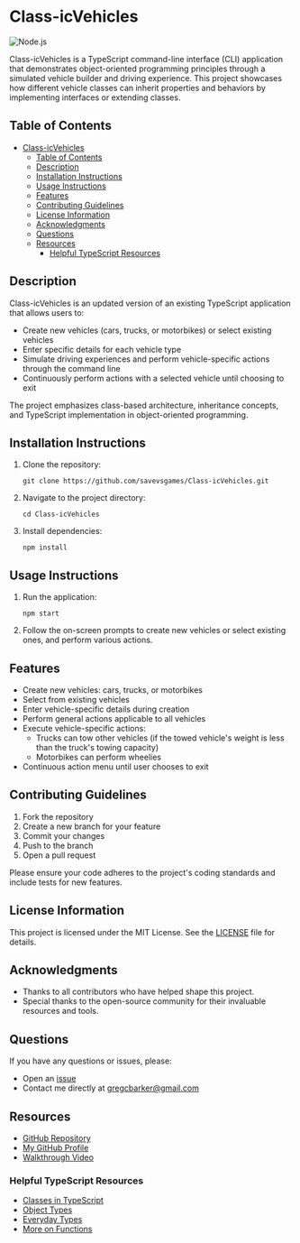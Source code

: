 # Class-icVehicles

![Node.js](https://img.shields.io/badge/Node.js-339933?style=for-the-badge&logo=nodedotjs&logoColor=white)

Class-icVehicles is a TypeScript command-line interface (CLI) application that demonstrates object-oriented programming principles through a simulated vehicle builder and driving experience. This project showcases how different vehicle classes can inherit properties and behaviors by implementing interfaces or extending classes.

## Table of Contents

- [Class-icVehicles](#class-icvehicles)
  - [Table of Contents](#table-of-contents)
  - [Description](#description)
  - [Installation Instructions](#installation-instructions)
  - [Usage Instructions](#usage-instructions)
  - [Features](#features)
  - [Contributing Guidelines](#contributing-guidelines)
  - [License Information](#license-information)
  - [Acknowledgments](#acknowledgments)
  - [Questions](#questions)
  - [Resources](#resources)
    - [Helpful TypeScript Resources](#helpful-typescript-resources)

## Description

Class-icVehicles is an updated version of an existing TypeScript application that allows users to:

- Create new vehicles (cars, trucks, or motorbikes) or select existing vehicles
- Enter specific details for each vehicle type
- Simulate driving experiences and perform vehicle-specific actions through the command line
- Continuously perform actions with a selected vehicle until choosing to exit

The project emphasizes class-based architecture, inheritance concepts, and TypeScript implementation in object-oriented programming.

## Installation Instructions

1. Clone the repository:
   ```
   git clone https://github.com/savevsgames/Class-icVehicles.git
   ```
2. Navigate to the project directory:
   ```
   cd Class-icVehicles
   ```
3. Install dependencies:
   ```
   npm install
   ```

## Usage Instructions

1. Run the application:
   ```
   npm start
   ```
2. Follow the on-screen prompts to create new vehicles or select existing ones, and perform various actions.

## Features

- Create new vehicles: cars, trucks, or motorbikes
- Select from existing vehicles
- Enter vehicle-specific details during creation
- Perform general actions applicable to all vehicles
- Execute vehicle-specific actions:
  - Trucks can tow other vehicles (if the towed vehicle's weight is less than the truck's towing capacity)
  - Motorbikes can perform wheelies
- Continuous action menu until user chooses to exit

## Contributing Guidelines

1. Fork the repository
2. Create a new branch for your feature
3. Commit your changes
4. Push to the branch
5. Open a pull request

Please ensure your code adheres to the project's coding standards and include tests for new features.

## License Information

This project is licensed under the MIT License. See the [LICENSE](LICENSE) file for details.

## Acknowledgments

- Thanks to all contributors who have helped shape this project.
- Special thanks to the open-source community for their invaluable resources and tools.

## Questions

If you have any questions or issues, please:

- Open an [issue](https://github.com/savevsgames/Class-icVehicles/issues)
- Contact me directly at [gregcbarker@gmail.com](mailto:gregcbarker@gmail.com)

## Resources

- [GitHub Repository](https://github.com/savevsgames/Class-icVehicles)
- [My GitHub Profile](https://github.com/savevsgames)
- [Walkthrough Video](linkforvideo) <!-- video link will go here -->

### Helpful TypeScript Resources

- [Classes in TypeScript](https://www.typescriptlang.org/docs/handbook/2/classes.html)
- [Object Types](https://www.typescriptlang.org/docs/handbook/2/objects.html)
- [Everyday Types](https://www.typescriptlang.org/docs/handbook/2/everyday-types.html)
- [More on Functions](https://www.typescriptlang.org/docs/handbook/2/functions.html)
